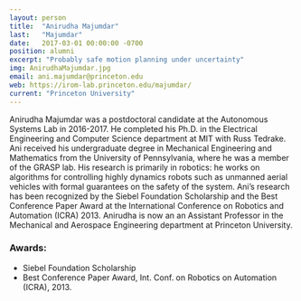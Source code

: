 ```yaml
---
layout: person
title:  "Anirudha Majumdar"
last:   "Majumdar"
date:   2017-03-01 00:00:00 -0700
position: alumni
excerpt: "Probably safe motion planning under uncertainty"
img: AnirudhaMajumdar.jpg
email: ani.majumdar@princeton.edu
web: https://irom-lab.princeton.edu/majumdar/
current: "Princeton University"
---
```


Anirudha Majumdar was a postdoctoral candidate at the Autonomous Systems Lab in 2016-2017. He completed his Ph.D. in the Electrical Engineering and Computer Science department at MIT with Russ Tedrake. Ani received his undergraduate degree in Mechanical Engineering and Mathematics from the University of Pennsylvania, where he was a member of the GRASP lab. His research is primarily in robotics: he works on algorithms for controlling highly dynamics robots such as unmanned aerial vehicles with formal guarantees on the safety of the system. Ani’s research has been recognized by the Siebel Foundation Scholarship and the Best Conference Paper Award at the International Conference on Robotics and Automation (ICRA) 2013. Anirudha is now an an Assistant Professor in the Mechanical and Aerospace Engineering department at Princeton University.

### Awards:
- Siebel Foundation Scholarship
- Best Conference Paper Award, Int. Conf. on Robotics on Automation (ICRA), 2013.